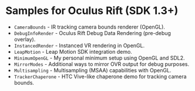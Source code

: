 Samples for Oculus Rift (SDK 1.3+)
=======

- <code>CameraBounds</code>     - IR tracking camera bounds renderer (OpenGL).
- <code>DebugInfoRender</code>  - Oculus Rift Debug Data Rendering (pre-debug overlay).
- <code>InstancedRender</code>  - Instanced VR rendering in OpenGL.
- <code>LeapMotion</code>       - Leap Motion SDK integration demo.
- <code>MinimumOpenGL</code>    - My personal minimum setup using OpenGL and SDL2.
- <code>MirrorModes</code>      - Additional ways to mirror OVR output for debug purposes.
- <code>Multisampling</code>    - Multisampling (MSAA) capabilities with OpenGL.
- <code>TrackerChaperone</code> - HTC Vive-like chaperone demo for tracking camera bounds.
